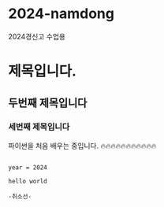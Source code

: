 # 2024-namdong
2024경신고 수업용

# 제목입니다.
## 두번째 제목입니다
### 세번째 제목입니다

파이썬을 처음 배우는 중입니다. :fire::fire::fire::fire::fire::fire::fire::fire::fire::fire::fire:

```

year = 2024

```

```
hello world

-취소선-
